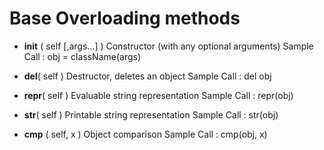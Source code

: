 # Base Overloading methods

* __init__ ( self [,args...] )
Constructor (with any optional arguments)
Sample Call : obj = className(args)

* __del__( self )
Destructor, deletes an object
Sample Call : del obj

* __repr__( self )
Evaluable string representation
Sample Call : repr(obj)

* __str__( self )
Printable string representation
Sample Call : str(obj)

* __cmp__ ( self, x )
Object comparison
Sample Call : cmp(obj, x)
